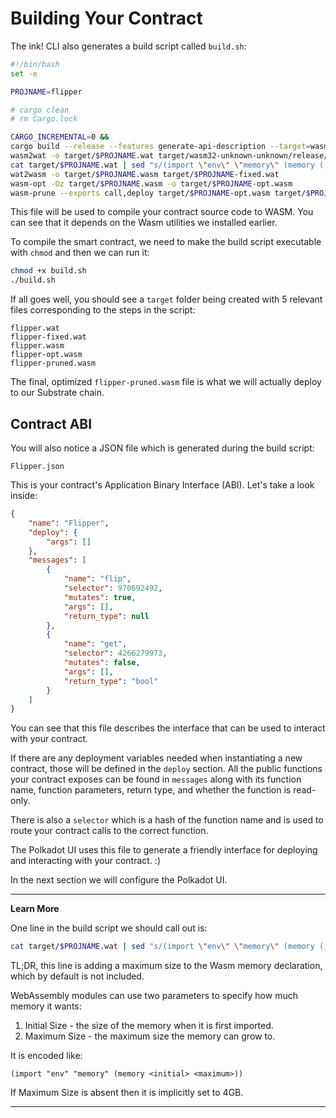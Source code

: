 Building Your Contract
===

The ink! CLI also generates a build script called `build.sh`:

```bash
#!/bin/bash
set -e

PROJNAME=flipper

# cargo clean
# rm Cargo.lock

CARGO_INCREMENTAL=0 &&
cargo build --release --features generate-api-description --target=wasm32-unknown-unknown --verbose
wasm2wat -o target/$PROJNAME.wat target/wasm32-unknown-unknown/release/$PROJNAME.wasm
cat target/$PROJNAME.wat | sed "s/(import \"env\" \"memory\" (memory (;0;) 2))/(import \"env\" \"memory\" (memory (;0;) 2 16))/" > target/$PROJNAME-fixed.wat
wat2wasm -o target/$PROJNAME.wasm target/$PROJNAME-fixed.wat
wasm-opt -Oz target/$PROJNAME.wasm -o target/$PROJNAME-opt.wasm
wasm-prune --exports call,deploy target/$PROJNAME-opt.wasm target/$PROJNAME-pruned.wasm
```

This file will be used to compile your contract source code to WASM. You can see that it depends on the Wasm utilities we installed earlier.

To compile the smart contract, we need to make the build script executable with `chmod` and then we can run it:

```bash
chmod +x build.sh
./build.sh
```

If all goes well, you should see a `target` folder being created with 5 relevant files corresponding to the steps in the script:

```
flipper.wat
flipper-fixed.wat
flipper.wasm
flipper-opt.wasm
flipper-pruned.wasm
```

The final, optimized `flipper-pruned.wasm` file is what we will actually deploy to our Substrate chain.

## Contract ABI

You will also notice a JSON file which is generated during the build script:

```
Flipper.json
```

This is your contract's Application Binary Interface (ABI). Let's take a look inside:

```json
{
    "name": "Flipper",
    "deploy": {
        "args": []
    },
    "messages": [
        {
            "name": "flip",
            "selector": 970692492,
            "mutates": true,
            "args": [],
            "return_type": null
        },
        {
            "name": "get",
            "selector": 4266279973,
            "mutates": false,
            "args": [],
            "return_type": "bool"
        }
    ]
}
```

You can see that this file describes the interface that can be used to interact with your contract.

If there are any deployment variables needed when instantiating a new contract, those will be defined in the `deploy` section. All the public functions your contract exposes can be found in `messages` along with its function name, function parameters, return type, and whether the function is read-only.

There is also a `selector` which is a hash of the function name and is used to route your contract calls to the correct function.

The Polkadot UI uses this file to generate a friendly interface for deploying and interacting with your contract. :)

In the next section we will configure the Polkadot UI.

---

**Learn More**

One line in the build script we should call out is:

```bash
cat target/$PROJNAME.wat | sed "s/(import \"env\" \"memory\" (memory (;0;) 2))/(import \"env\" \"memory\" (memory (;0;) 2 16))/" > target/$PROJNAME-fixed.wat &&
```

TL;DR, this line is adding a maximum size to the Wasm memory declaration, which by default is not included.

WebAssembly modules can use two parameters to specify how much memory it wants:

1. Initial Size - the size of the memory when it is first imported.
2. Maximum Size - the maximum size the memory can grow to.

It is encoded like:

```
(import "env" "memory" (memory <initial> <maximum>))
```

If Maximum Size is absent then it is implicitly set to 4GB.

---